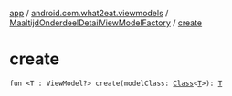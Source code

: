 [app](../../index.md) / [android.com.what2eat.viewmodels](../index.md) / [MaaltijdOnderdeelDetailViewModelFactory](index.md) / [create](./create.md)

# create

`fun <T : ViewModel?> create(modelClass: `[`Class`](http://docs.oracle.com/javase/6/docs/api/java/lang/Class.html)`<`[`T`](create.md#T)`>): `[`T`](create.md#T)